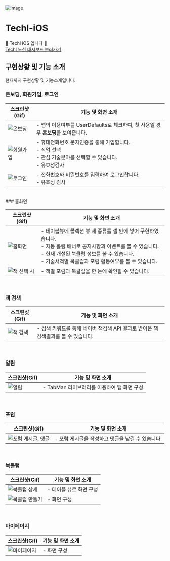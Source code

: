 ![image](https://user-images.githubusercontent.com/51395335/198219385-c3b6ce99-7b32-4471-815a-3374499a7376.png)


# Techl-iOS
🍎 Techl iOS 입니다 🍎 
<br>
[ Techl 노션 대시보드 보러가기 ](https://kimdee.notion.site/UMC-16dd9b748da1435b80bdf42786890986)
<br>

## 구현상황 및 기능 소개 
현재까지 구현상황 및 기능소개입니다. 
<br>

### 온보딩, 회원가입, 로그인

| 스크린샷(Gif) | 기능 및 화면 소개 | 
|---|---|
|  ![온보딩](https://user-images.githubusercontent.com/51395335/198220863-3a7cea95-b4bf-4457-a7b4-10bebf730876.gif) | - 앱의 이용여부를 UserDefaults로 체크하여, 첫 사용일 경우 **온보딩**을 보여줍니다.  | 
| ![회원가입](https://user-images.githubusercontent.com/51395335/198220876-63a9e365-8618-4f62-8477-e9e0faa77496.gif) |  - 휴대전화번호 문자인증을 통해 가입합니다.<br>- 직업 선택<br>- 관심 기술분야를 선택할 수 있습니다.<br>- 유효성검사 |
| ![로그인](https://user-images.githubusercontent.com/51395335/198220880-86d606d4-f4dc-42dc-9a9b-388fb8d4372d.gif) |- 전화번호와 비밀번호를 입력하여 로그인합니다.<br>- 유효성 검사  | 

<br>
### 홈화면

| 스크린샷(Gif) | 기능 및 화면 소개 | 
|---|---|
| ![홈화면](https://user-images.githubusercontent.com/51395335/198220886-b3fa216a-d6f3-4171-8987-8d74ecb143ec.gif) | - 테이블뷰에 콜렉션 뷰 세 종류를 셀 안에 넣어 구현하였습니다. <br>- 자동 롤링 배너로 공지사항과 이벤트를 볼 수 있습니다. <br>- 현재 개설된 북클럽 정보를 볼 수 있습니다.<br>- 기술서적별 북클럽과 포럼 활동여부를 볼 수 있습니다.  |
| ![책 선택 시](https://user-images.githubusercontent.com/51395335/198220914-2f078a1f-7db8-4b97-96e0-dc9023a24b1f.gif)  | - 책별 포럼과 북클럽을 한 눈에 확인할 수 있습니다.  |

<br>

### 책 검색

| 스크린샷(Gif) | 기능 및 화면 소개 | 
|---|---|
|  ![책 검색](https://user-images.githubusercontent.com/51395335/198220895-0b3248a1-e0c4-436a-a71e-759168c2af6c.gif) | - 검색 키워드를 통해 네이버 책검색 API 결과로 받아온 책 검색결과를 볼 수 있습니다. |

<br>

### 알림

| 스크린샷(Gif) | 기능 및 화면 소개 | 
|---|---|
| ![알림](https://user-images.githubusercontent.com/51395335/198220902-eb095bb1-8ace-4b4a-8906-09adcdb214b0.gif)  |- TabMan 라이브러리를 이용하여 탭 화면 구성 |

<br>

### **포럼**

| 스크린샷(Gif) | 기능 및 화면 소개 | 
|---|---|
| ![포럼 게시글, 댓글](https://user-images.githubusercontent.com/51395335/198225262-b88dae74-39cd-4822-8c6b-09a22ec25294.gif) | - 포럼 게시글을 작성하고 댓글을 남길 수 있습니다. |

<br>

### 북클럽
| 스크린샷(Gif) | 기능 및 화면 소개 | 
|---|---|
| ![북클럽 상세](https://user-images.githubusercontent.com/51395335/198220942-d6e07fbc-d2ad-475c-9e24-78e312a24106.gif) | - 테이블 뷰로 화면 구성 |
| ![북클럽 만들기](https://user-images.githubusercontent.com/51395335/198220981-6d3c400b-9a18-40d7-91e3-abd179fb5dd8.gif)  | - 화면 구성 |

<br>

### **마이페이지**

| 스크린샷(Gif) | 기능 및 화면 소개 | 
|---|---|
| ![마이페이지](https://user-images.githubusercontent.com/51395335/198220964-c288a86a-9e71-49ff-84a3-a66c5fe9eb60.gif)  | - 화면 구성 |
